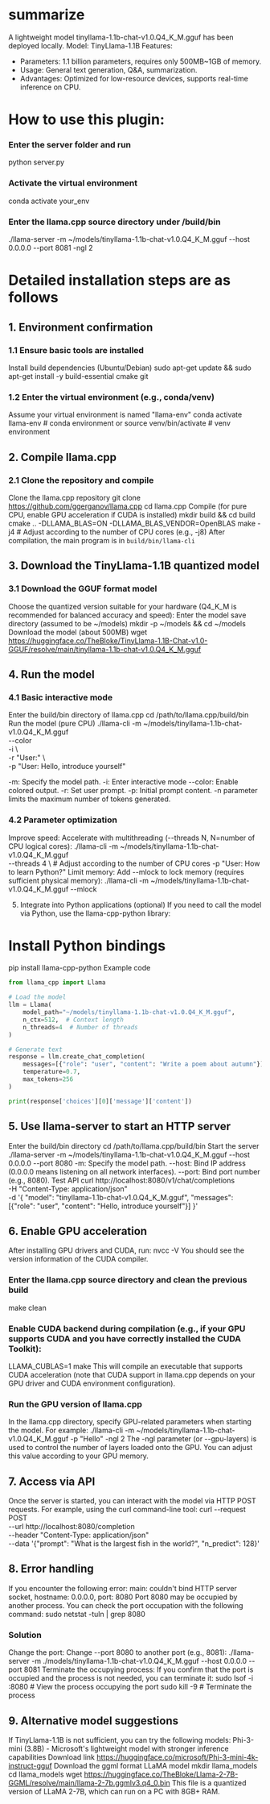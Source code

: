 # summarize
A lightweight model tinyllama-1.1b-chat-v1.0.Q4_K_M.gguf has been deployed locally.
Model: TinyLlama-1.1B
Features:
- Parameters: 1.1 billion parameters, requires only 500MB~1GB of memory.
- Usage: General text generation, Q&A, summarization.
- Advantages: Optimized for low-resource devices, supports real-time inference on CPU.

# How to use this plugin:
### Enter the server folder and run
python server.py
### Activate the virtual environment
conda activate your_env
### Enter the llama.cpp source directory under /build/bin
./llama-server -m ~/models/tinyllama-1.1b-chat-v1.0.Q4_K_M.gguf --host 0.0.0.0 --port 8081 -ngl 2

# Detailed installation steps are as follows

## 1. Environment confirmation
### 1.1 Ensure basic tools are installed
Install build dependencies (Ubuntu/Debian)
sudo apt-get update && sudo apt-get install -y build-essential cmake git
### 1.2 Enter the virtual environment (e.g., conda/venv)
Assume your virtual environment is named "llama-env"
conda activate llama-env  # conda environment
or
source venv/bin/activate  # venv environment

## 2. Compile llama.cpp
### 2.1 Clone the repository and compile
Clone the llama.cpp repository
git clone https://github.com/ggerganov/llama.cpp
cd llama.cpp
Compile (for pure CPU, enable GPU acceleration if CUDA is installed)
mkdir build && cd build
cmake .. -DLLAMA_BLAS=ON -DLLAMA_BLAS_VENDOR=OpenBLAS
make -j4  # Adjust according to the number of CPU cores (e.g., -j8)
After compilation, the main program is in `build/bin/llama-cli`

## 3. Download the TinyLlama-1.1B quantized model
### 3.1 Download the GGUF format model
Choose the quantized version suitable for your hardware (Q4_K_M is recommended for balanced accuracy and speed):
Enter the model save directory (assumed to be ~/models)
mkdir -p ~/models && cd ~/models
Download the model (about 500MB)
wget https://huggingface.co/TheBloke/TinyLlama-1.1B-Chat-v1.0-GGUF/resolve/main/tinyllama-1.1b-chat-v1.0.Q4_K_M.gguf

## 4. Run the model
### 4.1 Basic interactive mode
Enter the build/bin directory of llama.cpp
cd /path/to/llama.cpp/build/bin
Run the model (pure CPU)
./llama-cli -m ~/models/tinyllama-1.1b-chat-v1.0.Q4_K_M.gguf \
  --color \
  -i \  
  -r "User:" \  
  -p "User: Hello, introduce yourself"  

-m: Specify the model path.
-i: Enter interactive mode
--color: Enable colored output.
-r: Set user prompt.
-p: Initial prompt content.
-n parameter limits the maximum number of tokens generated.

### 4.2 Parameter optimization
Improve speed: Accelerate with multithreading (--threads N, N=number of CPU logical cores):
./llama-cli -m ~/models/tinyllama-1.1b-chat-v1.0.Q4_K_M.gguf \
  --threads 4 \  # Adjust according to the number of CPU cores
  -p "User: How to learn Python?"
Limit memory: Add --mlock to lock memory (requires sufficient physical memory):
./llama-cli -m ~/models/tinyllama-1.1b-chat-v1.0.Q4_K_M.gguf --mlock

5. Integrate into Python applications (optional)
If you need to call the model via Python, use the llama-cpp-python library:
# Install Python bindings
pip install llama-cpp-python
Example code
``` python
from llama_cpp import Llama

# Load the model
llm = Llama(
    model_path="~/models/tinyllama-1.1b-chat-v1.0.Q4_K_M.gguf",
    n_ctx=512,  # Context length
    n_threads=4  # Number of threads
)

# Generate text
response = llm.create_chat_completion(
    messages=[{"role": "user", "content": "Write a poem about autumn"}],
    temperature=0.7,
    max_tokens=256
)

print(response['choices'][0]['message']['content'])
```

## 5. Use llama-server to start an HTTP server
Enter the build/bin directory
cd /path/to/llama.cpp/build/bin
Start the server
./llama-server -m ~/models/tinyllama-1.1b-chat-v1.0.Q4_K_M.gguf --host 0.0.0.0 --port 8080
-m: Specify the model path.
--host: Bind IP address (0.0.0.0 means listening on all network interfaces).
--port: Bind port number (e.g., 8080).
Test API
curl http://localhost:8080/v1/chat/completions \
  -H "Content-Type: application/json" \
  -d '{
    "model": "tinyllama-1.1b-chat-v1.0.Q4_K_M.gguf",
    "messages": [{"role": "user", "content": "Hello, introduce yourself"}]
  }'

## 6. Enable GPU acceleration
After installing GPU drivers and CUDA, run:
nvcc -V
You should see the version information of the CUDA compiler.
### Enter the llama.cpp source directory and clean the previous build
make clean
### Enable CUDA backend during compilation (e.g., if your GPU supports CUDA and you have correctly installed the CUDA Toolkit):
LLAMA_CUBLAS=1 make
This will compile an executable that supports CUDA acceleration (note that CUDA support in llama.cpp depends on your GPU driver and CUDA environment configuration).

### Run the GPU version of llama.cpp
In the llama.cpp directory, specify GPU-related parameters when starting the model. For example:
./llama-cli -m ~/models/tinyllama-1.1b-chat-v1.0.Q4_K_M.gguf -p "Hello" -ngl 2
The -ngl parameter (or --gpu-layers) is used to control the number of layers loaded onto the GPU. You can adjust this value according to your GPU memory.

## 7. Access via API
Once the server is started, you can interact with the model via HTTP POST requests. For example, using the curl command-line tool:
curl --request POST \
  --url http://localhost:8080/completion \
  --header "Content-Type: application/json" \
  --data '{"prompt": "What is the largest fish in the world?", "n_predict": 128}'

## 8. Error handling
If you encounter the following error:
main: couldn't bind HTTP server socket, hostname: 0.0.0.0, port: 8080
Port 8080 may be occupied by another process. You can check the port occupation with the following command:
sudo netstat -tuln | grep 8080

### Solution
Change the port: Change --port 8080 to another port (e.g., 8081):
./llama-server -m ./models/tinyllama-1.1b-chat-v1.0.Q4_K_M.gguf --host 0.0.0.0 --port 8081
Terminate the occupying process: If you confirm that the port is occupied and the process is not needed, you can terminate it:
sudo lsof -i :8080  # View the process occupying the port
sudo kill -9 <PID>  # Terminate the process

## 9. Alternative model suggestions
If TinyLlama-1.1B is not sufficient, you can try the following models:
Phi-3-mini (3.8B) - Microsoft's lightweight model with stronger inference capabilities
Download link
https://huggingface.co/microsoft/Phi-3-mini-4k-instruct-gguf
Download the ggml format LLaMA model
mkdir llama_models
cd llama_models
wget https://huggingface.co/TheBloke/Llama-2-7B-GGML/resolve/main/llama-2-7b.ggmlv3.q4_0.bin
This file is a quantized version of LLaMA 2-7B, which can run on a PC with 8GB+ RAM.




